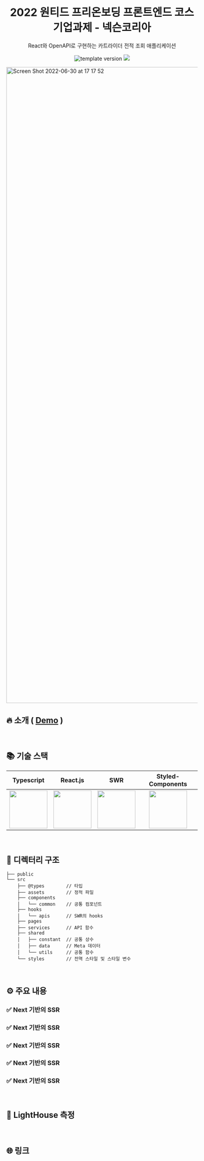 
<h1 align="middle">2022 원티드 프리온보딩 프론트엔드 코스 기업과제 - 넥슨코리아</h1>
<p align="middle">React와 OpenAPI로 구현하는 카트라이더 전적 조회 애플리케이션</p>
<p align="middle">
  <img src="https://img.shields.io/badge/version-1.0.0-yellow?style=flat-square" alt="template version"/>
  <a href="https://github.com/daybrush/moveable/blob/master/LICENSE" target="_blank">
    <img src="https://img.shields.io/github/license/daybrush/moveable.svg?style=flat-square&label=license&color=08CE5D"/>
  </a>
</p>

<img width="1676" alt="Screen Shot 2022-06-30 at 17 17 52" src="https://user-images.githubusercontent.com/21965795/176628414-a2810a58-a981-42d5-b088-004d166df836.png">


## 🔥 소개 ( [Demo](https://wanted-codestates-project-2.vercel.app/) )

<br />


## 📚 기술 스택

| Typescript | React.js |  SWR   |  Styled-Components   | 
| :--------: | :--------: | :------: | :-----: |
|  <img src="https://user-images.githubusercontent.com/21965795/174472604-4e0c144f-4500-4cc6-80b7-3dd29c907171.png" width="100px"/> |  <img src="https://user-images.githubusercontent.com/21965795/176630651-1248191d-432c-45ac-b876-9e5ff54e36f9.png" width="100px" > | <img src="https://user-images.githubusercontent.com/21965795/176630663-4053651d-581c-4855-84a2-51fecb6f6614.png" width="100px"/> |<img src="https://user-images.githubusercontent.com/21965795/176630662-2d123d45-d642-409b-b448-503a0d9810d8.png"  width="100px"/>|

<br />

## 🌲 디렉터리 구조

```
├── public            
└── src
    ├── @types        // 타입
    ├── assets        // 정적 파일
    ├── components
    │   └── common    // 공통 컴포넌트
    ├── hooks
    │   └── apis      // SWR의 hooks
    ├── pages
    ├── services      // API 함수
    ├── shared
    │   ├── constant  // 공통 상수
    │   ├── data      // Meta 데이터
    │   └── utils     // 공통 함수
    └── styles        // 전역 스타일 및 스타일 변수
```


<br />

## ⚙️ 주요 내용

### ✅ Next 기반의 SSR
### ✅ Next 기반의 SSR
### ✅ Next 기반의 SSR
### ✅ Next 기반의 SSR
### ✅ Next 기반의 SSR

<br />

## 🎨 LightHouse 측정

<br />

## 🌐 링크
